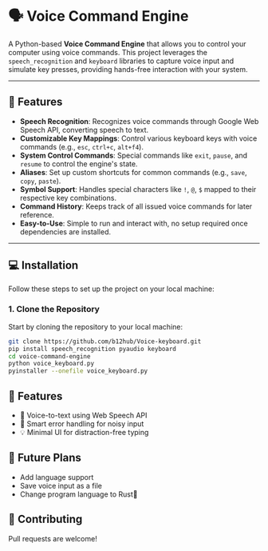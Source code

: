 # 🗣️ Voice Command Engine

A Python-based **Voice Command Engine** that allows you to control your computer using voice commands. 
This project leverages the `speech_recognition` and `keyboard` libraries to capture voice input and simulate key presses, providing hands-free interaction with your system.

---

## 🚀 Features

- **Speech Recognition**: Recognizes voice commands through Google Web Speech API, converting speech to text.
- **Customizable Key Mappings**: Control various keyboard keys with voice commands (e.g., `esc`, `ctrl+c`, `alt+f4`).
- **System Control Commands**: Special commands like `exit`, `pause`, and `resume` to control the engine's state.
- **Aliases**: Set up custom shortcuts for common commands (e.g., `save`, `copy`, `paste`).
- **Symbol Support**: Handles special characters like `!`, `@`, `$` mapped to their respective key combinations.
- **Command History**: Keeps track of all issued voice commands for later reference.
- **Easy-to-Use**: Simple to run and interact with, no setup required once dependencies are installed.

---

## 💻 Installation

Follow these steps to set up the project on your local machine:

### 1. Clone the Repository

Start by cloning the repository to your local machine:

```bash
git clone https://github.com/b12hub/Voice-keyboard.git
pip install speech_recognition pyaudio keyboard
cd voice-command-engine
python voice_keyboard.py
pyinstaller --onefile voice_keyboard.py

```

## 🔧 Features
- 🎤 Voice-to-text using Web Speech API
- 🧠 Smart error handling for noisy input
- 💡 Minimal UI for distraction-free typing


## 🌱 Future Plans
- Add language support
- Save voice input as a file
- Change program language to Rust🦀

## 🙌 Contributing
Pull requests are welcome!

